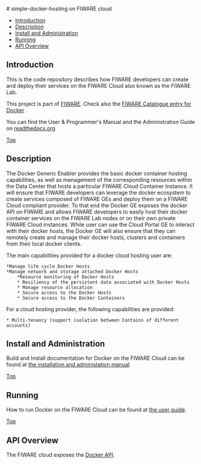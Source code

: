 #<a name="top"></a> simple-docker-hosting on FIWARE cloud
* [Introduction](#introduction)
* [Description](#description)
* [Install and Administration](#install-and-administration)
* [Running](#running)
* [API Overview](#api-overview)


## Introduction

This is the code repository describes how FIWARE developers can create and deploy their services on the FIWARE Cloud also known as the FIWARE Lab.

This project is part of [FIWARE](http://www.fiware.org). Check also the [FIWARE Catalogue entry for Docker](http://catalogue.fiware.org/enablers/Docker)

You can find the User & Programmer's Manual and the Administration Guide on [readthedocs.org](https://docker.readthedocs.org)

[Top](#top)

## Description
 The Docker Generic Enabler provides the basic docker container hosting capabilities, as well as management of the corresponding resources within the Data Center that hosts a particular FIWARE Cloud Container Instance. It will ensure that FIWARE developers can leverage the docker ecosystem to create services composed of FIWARE GEs and deploy them on a FIWARE Cloud compliant provider. To that end the Docker GE exposes the docker API on FIWARE and allows FIWARE developers to easily host their docker container services on the FIWARE Lab nodes or on their own private FIWARE Cloud instances. While user can use the Cloud Portal GE to interact with their docker hosts, the Docker GE will also ensure that they can remotely create and manage their docker hosts, clusters and containers from their local docker clients.

The main capabilities provided for a docker cloud hosting user are:

	*Manage life cycle Docker Hosts
	*Manage network and storage attached Docker Hosts
    	*Resource monitoring of Docker Hosts
    	* Resiliency of the persistent data associated with Docker Hosts
    	* Manage resource allocation
    	* Secure access to the Docker Hosts
    	* Secure access to the Docker Containers 

For a cloud hosting provider, the following capabilities are provided:

    * Multi-tenancy (support isolation between Contains of different accounts)

## Install and Administration

Build and Install documentation for Docker on the FIWARE Cloud can be found at [the installation and administation manual](./doc/manuals/install.md).

[Top](#top)

## Running

How to run Docker on the FIWARE Cloud can be found at [the user guide](doc/manuals/userguide.md).

[Top](#top)

## API Overview
The FIWARE cloud exposes the [Docker API](https://docs.docker.com/reference/api/docker_remote_api/).
 

